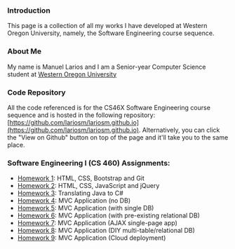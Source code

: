 ### Introduction

This page is a collection of all my works I have developed at Western Oregon University, namely, the Software Engineering course sequence.

### About Me

My name is Manuel Larios and I am a Senior-year Computer Science student at [Western Oregon University](http://www.wou.edu/)

### Code Repository
All the code referenced is for the CS46X Software Engineering course sequence and is hosted in the following repository: [https://github.com/lariosm/lariosm.github.io](https://github.com/lariosm/lariosm.github.io). Alternatively, you can click the "View on Github" button on top of the page and it'll take you to the same place.

### Software Engineering I (CS 460) Assignments:
* [Homework 1](https://lariosm.github.io/lariosm.github.io/Logs/HW1/): HTML, CSS, Bootstrap and Git
* [Homework 2](https://lariosm.github.io/lariosm.github.io/Logs/HW2/): HTML, CSS, JavaScript and jQuery
* [Homework 3](https://lariosm.github.io/lariosm.github.io/Logs/HW3/): Translating Java to C#
* [Homework 4](https://lariosm.github.io/lariosm.github.io/Logs/HW4/): MVC Application (no DB)
* [Homework 5](https://lariosm.github.io/lariosm.github.io/Logs/HW5/): MVC Application (with single DB)
* [Homework 6](https://lariosm.github.io/lariosm.github.io/Logs/HW6/): MVC Application (with pre-existing relational DB)
* [Homework 7](https://lariosm.github.io/lariosm.github.io/Logs/HW7/): MVC Application (AJAX single-page app)
* [Homework 8](https://lariosm.github.io/lariosm.github.io/Logs/HW8/): MVC Application (DIY multi-table/relational DB)
* [Homework 9](https://lariosm.github.io/lariosm.github.io/Logs/HW9/): MVC Application (Cloud deployment)
